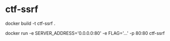 # ctf-ssrf

docker build -t ctf-ssrf .

docker run -e SERVER_ADDRESS='0.0.0.0:80' -e FLAG='...' -p 80:80 ctf-ssrf